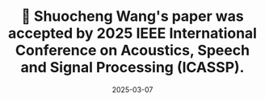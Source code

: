 ---
title: 🎉 Shuocheng Wang's paper was accepted by 2025 IEEE International Conference on Acoustics, Speech and Signal Processing (ICASSP).
summary: The title is A Fast Saturation Based Dehazing Framework with Accelerated Convolution and Attention Block, and the URL is https://ieeexplore.ieee.org/abstract/document/10889261.
date: 2025-03-07

# Featured image
# Place an image named `featured.jpg/png` in this page's folder and customize its options here.
# image:
#   caption: 'Image credit: [**Unsplash**](https://unsplash.com)'

authors:
  - Jiaming Liu

tags:
  - Academic
---